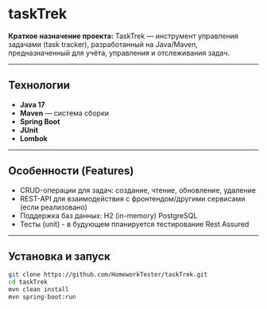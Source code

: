 # taskTrek

**Краткое назначение проекта:**
TaskTrek — инструмент управления задачами (task tracker), разработанный на Java/Maven, предназначенный для учёта, управления и отслеживания задач.

---

##  Технологии
- **Java 17** 
- **Maven** — система сборки
- **Spring Boot** 
- **JUnit**
- **Lombok**

---

##  Особенности (Features)
- CRUD-операции для задач: создание, чтение, обновление, удаление
- REST-API для взаимодействия с фронтендом/другими сервисами (если реализовано)
- Поддержка баз данных: H2 (in-memory) PostgreSQL
- Тесты (unit) - в будующем планируется тестирование Rest Assured 

---

##  Установка и запуск
```bash
git clone https://github.com/HomeworkTester/taskTrek.git
cd taskTrek
mvn clean install
mvn spring-boot:run             
